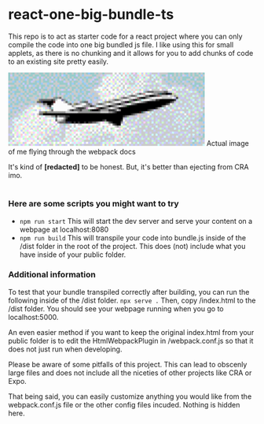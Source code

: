# react-one-big-bundle-ts
This repo is to act as starter code for a react project where you can only compile the code into one big bundled js file. I like using this for small applets, as there is no chunking and it allows for you to add chunks of code to an existing site pretty easily. 

![Flying airplane gif](https://github.com/rewrite123/react-one-big-bundle/blob/master/src/assets/oldest.gif)
Actual image of me flying through the webpack docs

It's kind of **[redacted]** to be honest.
But, it's better than ejecting from CRA imo.
# 
### Here are some scripts you might want to try
* `
npm run start
`
This will start the dev server and serve your content on a webpage at localhost:8080
* `
npm run build
`
This will transpile your code into bundle.js inside of the /dist folder in the root of the project. This does (not) include what you have inside of your public folder.

### Additional information

To test that your bundle transpiled correctly after building, you can run the following inside of the /dist folder.
`
npx serve .
`
Then, copy /index.html to the /dist folder. You should see your webpage running when you go to localhost:5000.

An even easier method if you want to keep the original index.html from your public folder is to edit the HtmlWebpackPlugin in /webpack.conf.js so that it does not just run when developing.

Please be aware of some pitfalls of this project. This can lead to obscenly large files and does not include all the niceties of other projects like CRA or Expo.

That being said, you can easily customize anything you would like from the webpack.conf.js file or the other config files incuded. Nothing is hidden here.
